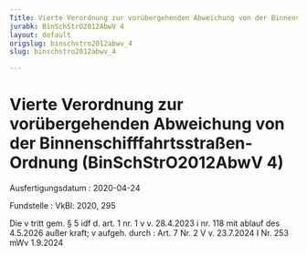 ```yaml
---
Title: Vierte Verordnung zur vorübergehenden Abweichung von der Binnenschifffahrtsstraßen-Ordnung
jurabk: BinSchStrO2012AbwV 4
layout: default
origslug: binschstro2012abwv_4
slug: binschstro2012abwv_4

---
```


# Vierte Verordnung zur vorübergehenden Abweichung von der Binnenschifffahrtsstraßen-Ordnung (BinSchStrO2012AbwV 4)

Ausfertigungsdatum
:   2020-04-24

Fundstelle
:   VkBl: 2020, 295

Die v tritt gem. § 5 idf d. art. 1 nr. 1 v v. 28.4.2023 i nr. 118 mit ablauf des 4.5.2026 außer kraft; v aufgeh. durch
:   Art. 7 Nr. 2 V v. 23.7.2024 I Nr. 253 mWv 1.9.2024

